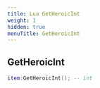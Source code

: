 ```yaml
---
title: Lua GetHeroicInt
weight: 1
hidden: true
menuTitle: GetHeroicInt
---
```

## GetHeroicInt
```lua
item:GetHeroicInt(); -- int
```